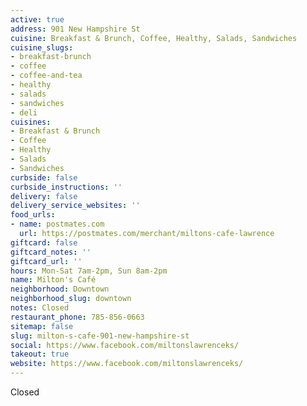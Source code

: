 ```yaml
---
active: true
address: 901 New Hampshire St
cuisine: Breakfast & Brunch, Coffee, Healthy, Salads, Sandwiches
cuisine_slugs:
- breakfast-brunch
- coffee
- coffee-and-tea
- healthy
- salads
- sandwiches
- deli
cuisines:
- Breakfast & Brunch
- Coffee
- Healthy
- Salads
- Sandwiches
curbside: false
curbside_instructions: ''
delivery: false
delivery_service_websites: ''
food_urls:
- name: postmates.com
  url: https://postmates.com/merchant/miltons-cafe-lawrence
giftcard: false
giftcard_notes: ''
giftcard_url: ''
hours: Mon-Sat 7am-2pm, Sun 8am-2pm
name: Milton's Café
neighborhood: Downtown
neighborhood_slug: downtown
notes: Closed
restaurant_phone: 785-856-0663
sitemap: false
slug: milton-s-cafe-901-new-hampshire-st
social: https://www.facebook.com/miltonslawrenceks/
takeout: true
website: https://www.facebook.com/miltonslawrenceks/
---
```


Closed